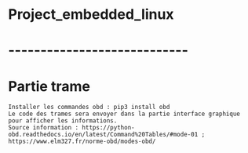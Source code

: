 # Project_embedded_linux

# ----------------------------
# Partie trame
    Installer les commandes obd : pip3 install obd
    Le code des trames sera envoyer dans la partie interface graphique pour afficher les informations.
    Source information : https://python-obd.readthedocs.io/en/latest/Command%20Tables/#mode-01 ; https://www.elm327.fr/norme-obd/modes-obd/
